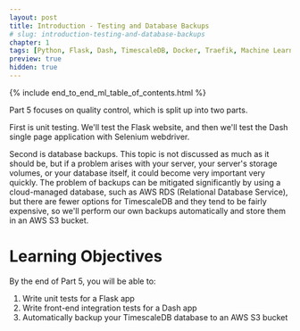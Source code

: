 ```yaml
---
layout: post
title: Introduction - Testing and Database Backups
# slug: introduction-testing-and-database-backups
chapter: 1
tags: [Python, Flask, Dash, TimescaleDB, Docker, Traefik, Machine Learning]
preview: true
hidden: true
---
```


{% include end_to_end_ml_table_of_contents.html %}


Part 5 focuses on quality control, which is split up into two parts. 

First is unit testing. We'll test the Flask website, and then we'll test the Dash single page application with Selenium webdriver.

Second is database backups. This topic is not discussed as much as it should be, but if a problem arises with your server, your server's storage volumes, or your database itself, it could become very important very quickly. The problem of backups can be mitigated significantly by using a cloud-managed database, such as AWS RDS (Relational Database Service), but there are fewer options for TimescaleDB and they tend to be fairly expensive, so we'll perform our own backups automatically and store them in an AWS S3 bucket.

# Learning Objectives
By the end of Part 5, you will be able to:
1. Write unit tests for a Flask app
2. Write front-end integration tests for a Dash app
3. Automatically backup your TimescaleDB database to an AWS S3 bucket
